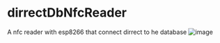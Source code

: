 # dirrectDbNfcReader
A nfc reader with esp8266 that connect dirrect to he database 
![image](https://github.com/Shashi-Madushan/dirrectDbNfcReader/assets/156106584/e414f0fc-2138-4055-9939-316a37ed5e26)
